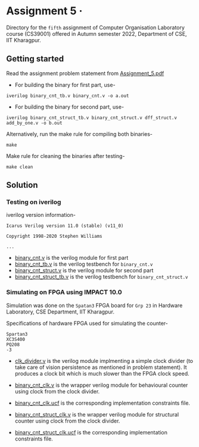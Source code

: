 # Assignment 5 &middot;

>

Directory for the `fifth` assignment of Computer Organisation Laboratory course (CS39001) offered in Autumn semester 2022, Department of CSE, IIT Kharagpur.

## Getting started

Read the assignment problem statement from [Assignment_5.pdf](/assignment_5/Assignment_5.pdf)

- For building the binary for first part, use-

```shell
iverilog binary_cnt_tb.v binary_cnt.v -o a.out
```

- For building the binary for second part, use-

```shell
iverilog binary_cnt_struct_tb.v binary_cnt_struct.v dff_struct.v add_by_one.v -o b.out
```

Alternatively, run the make rule for compiling both binaries-

```shell
make
```

Make rule for cleaning the binaries after testing-

```shell
make clean
```

## Solution

### Testing on iverilog

iverilog version information-  

```shell
Icarus Verilog version 11.0 (stable) (v11_0)

Copyright 1998-2020 Stephen Williams

...
```

- [binary_cnt.v](/assignment_5/binary_cnt.v) is the verilog module for first part
- [binary_cnt_tb.v](/assignment_5/binary_cnt_tb.v) is the verilog testbench for `binary_cnt.v`
- [binary_cnt_struct.v](/assignment_5/binary_cnt_struct.v) is the verilog module for second part
- [binary_cnt_struct_tb.v](/assignment_5/binary_cnt_struct_tb.v) is the verilog testbench for `binary_cnt_struct.v`

### Simulating on FPGA using IMPACT 10.0

Simulation was done on the `Spatan3` FPGA board for `Grp 23` in Hardware Laboratory, CSE Department, IIT Kharagpur.

Specifications of hardware FPGA used for simulating the counter-

```shell
Spartan3
XC3S400
PQ208
-3
```

- [clk_divider.v](/assignment_5/clk_divider.v) is the verilog module implmenting a simple clock divider (to take care of vision persistence as mentioned in problem statement). It produces a clock bit which is much slower than the FPGA clock speed.

- [binary_cnt_clk.v](/assignment_5/binary_cnt_clk.v) is the wrapper verilog module for behavioural counter using clock from the clock divider.
- [binary_cnt_clk.ucf](/assignment_5/binary_cnt_clk.ucf) is the corresponding implementation constraints file.

- [binary_cnt_struct_clk.v](/assignment_5/binary_cnt_struct_clk.v) is the wrapper verilog module for structural counter using clock from the clock divider.
- [binary_cnt_struct_clk.ucf](/assignment_5/binary_cnt_struct_clk.ucf) is the corresponding implementation constraints file.

